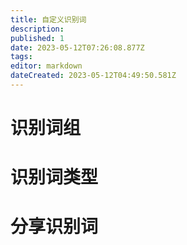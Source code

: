 ```yaml
---
title: 自定义识别词
description: 
published: 1
date: 2023-05-12T07:26:08.877Z
tags: 
editor: markdown
dateCreated: 2023-05-12T04:49:50.581Z
---
```


# 识别词组

# 识别词类型

# 分享识别词